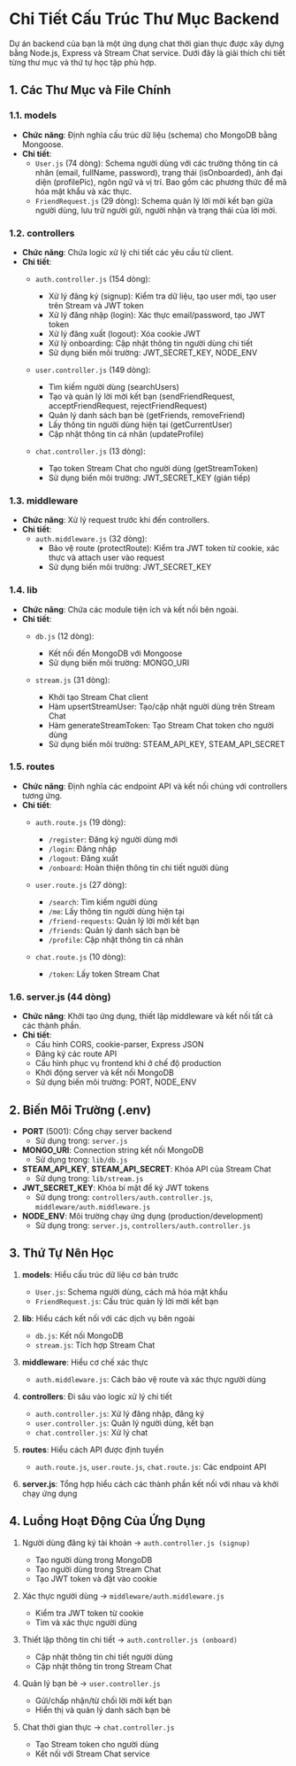 # Chi Tiết Cấu Trúc Thư Mục Backend

Dự án backend của bạn là một ứng dụng chat thời gian thực được xây dựng bằng Node.js, Express và Stream Chat service. Dưới đây là giải thích chi tiết từng thư mục và thứ tự học tập phù hợp.

## 1. Các Thư Mục và File Chính

### 1.1. models
- **Chức năng**: Định nghĩa cấu trúc dữ liệu (schema) cho MongoDB bằng Mongoose.
- **Chi tiết**:
  - `User.js` (74 dòng): Schema người dùng với các trường thông tin cá nhân (email, fullName, password), trạng thái (isOnboarded), ảnh đại diện (profilePic), ngôn ngữ và vị trí. Bao gồm các phương thức để mã hóa mật khẩu và xác thực.
  - `FriendRequest.js` (29 dòng): Schema quản lý lời mời kết bạn giữa người dùng, lưu trữ người gửi, người nhận và trạng thái của lời mời.

### 1.2. controllers
- **Chức năng**: Chứa logic xử lý chi tiết các yêu cầu từ client.
- **Chi tiết**:
  - `auth.controller.js` (154 dòng): 
    - Xử lý đăng ký (signup): Kiểm tra dữ liệu, tạo user mới, tạo user trên Stream và JWT token
    - Xử lý đăng nhập (login): Xác thực email/password, tạo JWT token
    - Xử lý đăng xuất (logout): Xóa cookie JWT
    - Xử lý onboarding: Cập nhật thông tin người dùng chi tiết
    - Sử dụng biến môi trường: JWT_SECRET_KEY, NODE_ENV
  
  - `user.controller.js` (149 dòng):
    - Tìm kiếm người dùng (searchUsers)
    - Tạo và quản lý lời mời kết bạn (sendFriendRequest, acceptFriendRequest, rejectFriendRequest)
    - Quản lý danh sách bạn bè (getFriends, removeFriend)
    - Lấy thông tin người dùng hiện tại (getCurrentUser)
    - Cập nhật thông tin cá nhân (updateProfile)
  
  - `chat.controller.js` (13 dòng):
    - Tạo token Stream Chat cho người dùng (getStreamToken)
    - Sử dụng biến môi trường: JWT_SECRET_KEY (gián tiếp)

### 1.3. middleware
- **Chức năng**: Xử lý request trước khi đến controllers.
- **Chi tiết**:
  - `auth.middleware.js` (32 dòng): 
    - Bảo vệ route (protectRoute): Kiểm tra JWT token từ cookie, xác thực và attach user vào request
    - Sử dụng biến môi trường: JWT_SECRET_KEY

### 1.4. lib
- **Chức năng**: Chứa các module tiện ích và kết nối bên ngoài.
- **Chi tiết**:
  - `db.js` (12 dòng): 
    - Kết nối đến MongoDB với Mongoose
    - Sử dụng biến môi trường: MONGO_URI
  
  - `stream.js` (31 dòng):
    - Khởi tạo Stream Chat client
    - Hàm upsertStreamUser: Tạo/cập nhật người dùng trên Stream Chat
    - Hàm generateStreamToken: Tạo Stream Chat token cho người dùng
    - Sử dụng biến môi trường: STEAM_API_KEY, STEAM_API_SECRET

### 1.5. routes
- **Chức năng**: Định nghĩa các endpoint API và kết nối chúng với controllers tương ứng.
- **Chi tiết**:
  - `auth.route.js` (19 dòng):
    - `/register`: Đăng ký người dùng mới
    - `/login`: Đăng nhập
    - `/logout`: Đăng xuất
    - `/onboard`: Hoàn thiện thông tin chi tiết người dùng
  
  - `user.route.js` (27 dòng):
    - `/search`: Tìm kiếm người dùng
    - `/me`: Lấy thông tin người dùng hiện tại
    - `/friend-requests`: Quản lý lời mời kết bạn
    - `/friends`: Quản lý danh sách bạn bè
    - `/profile`: Cập nhật thông tin cá nhân
  
  - `chat.route.js` (10 dòng):
    - `/token`: Lấy token Stream Chat

### 1.6. server.js (44 dòng)
- **Chức năng**: Khởi tạo ứng dụng, thiết lập middleware và kết nối tất cả các thành phần.
- **Chi tiết**:
  - Cấu hình CORS, cookie-parser, Express JSON
  - Đăng ký các route API
  - Cấu hình phục vụ frontend khi ở chế độ production
  - Khởi động server và kết nối MongoDB
  - Sử dụng biến môi trường: PORT, NODE_ENV

## 2. Biến Môi Trường (.env)
- **PORT** (5001): Cổng chạy server backend
  - Sử dụng trong: `server.js`
- **MONGO_URI**: Connection string kết nối MongoDB
  - Sử dụng trong: `lib/db.js`
- **STEAM_API_KEY**, **STEAM_API_SECRET**: Khóa API của Stream Chat
  - Sử dụng trong: `lib/stream.js`
- **JWT_SECRET_KEY**: Khóa bí mật để ký JWT tokens
  - Sử dụng trong: `controllers/auth.controller.js`, `middleware/auth.middleware.js`
- **NODE_ENV**: Môi trường chạy ứng dụng (production/development)
  - Sử dụng trong: `server.js`, `controllers/auth.controller.js`

## 3. Thứ Tự Nên Học

1. **models**: Hiểu cấu trúc dữ liệu cơ bản trước
   - `User.js`: Schema người dùng, cách mã hóa mật khẩu
   - `FriendRequest.js`: Cấu trúc quản lý lời mời kết bạn

2. **lib**: Hiểu cách kết nối với các dịch vụ bên ngoài
   - `db.js`: Kết nối MongoDB
   - `stream.js`: Tích hợp Stream Chat

3. **middleware**: Hiểu cơ chế xác thực
   - `auth.middleware.js`: Cách bảo vệ route và xác thực người dùng

4. **controllers**: Đi sâu vào logic xử lý chi tiết
   - `auth.controller.js`: Xử lý đăng nhập, đăng ký
   - `user.controller.js`: Quản lý người dùng, kết bạn
   - `chat.controller.js`: Xử lý chat

5. **routes**: Hiểu cách API được định tuyến
   - `auth.route.js`, `user.route.js`, `chat.route.js`: Các endpoint API

6. **server.js**: Tổng hợp hiểu cách các thành phần kết nối với nhau và khởi chạy ứng dụng

## 4. Luồng Hoạt Động Của Ứng Dụng

1. Người dùng đăng ký tài khoản -> `auth.controller.js (signup)`
   - Tạo người dùng trong MongoDB
   - Tạo người dùng trong Stream Chat
   - Tạo JWT token và đặt vào cookie

2. Xác thực người dùng -> `middleware/auth.middleware.js`
   - Kiểm tra JWT token từ cookie
   - Tìm và xác thực người dùng

3. Thiết lập thông tin chi tiết -> `auth.controller.js (onboard)`
   - Cập nhật thông tin chi tiết người dùng
   - Cập nhật thông tin trong Stream Chat

4. Quản lý bạn bè -> `user.controller.js`
   - Gửi/chấp nhận/từ chối lời mời kết bạn
   - Hiển thị và quản lý danh sách bạn bè

5. Chat thời gian thực -> `chat.controller.js`
   - Tạo Stream token cho người dùng
   - Kết nối với Stream Chat service

